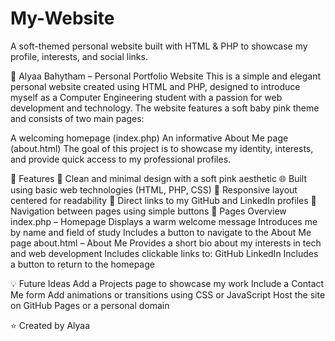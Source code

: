 # My-Website
A soft-themed personal website built with HTML & PHP to showcase my profile, interests, and social links.


🌸 Alyaa Bahytham – Personal Portfolio Website
This is a simple and elegant personal website created using HTML and PHP, designed to introduce myself as a Computer Engineering student with a passion for web development and technology. The website features a soft baby pink theme and consists of two main pages:

A welcoming homepage (index.php)
An informative About Me page (about.html)
The goal of this project is to showcase my identity, interests, and provide quick access to my professional profiles.

🎯 Features
🌸 Clean and minimal design with a soft pink aesthetic
🌐 Built using basic web technologies (HTML, PHP, CSS)
📱 Responsive layout centered for readability
🔗 Direct links to my GitHub and LinkedIn profiles
🔁 Navigation between pages using simple buttons
📄 Pages Overview
index.php – Homepage
Displays a warm welcome message
Introduces me by name and field of study
Includes a button to navigate to the About Me page
about.html – About Me
Provides a short bio about my interests in tech and web development
Includes clickable links to:
GitHub
LinkedIn
Includes a button to return to the homepage

💡 Future Ideas
Add a Projects page to showcase my work
Include a Contact Me form
Add animations or transitions using CSS or JavaScript
Host the site on GitHub Pages or a personal domain

⭐ Created by
Alyaa
